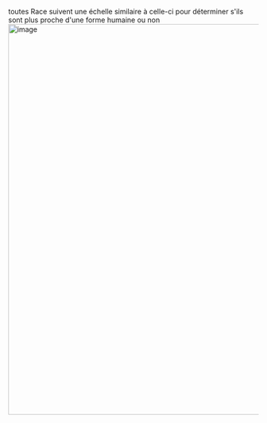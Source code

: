 toutes Race suivent une échelle similaire à celle-ci pour déterminer s'ils sont plus proche d'une forme humaine ou non
<img width="1465" height="786" alt="image" src="https://github.com/user-attachments/assets/b7cfa76b-0bfb-415b-9d50-a4e399b37f20" />

